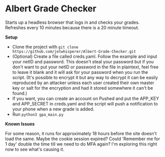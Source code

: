 # Albert Grade Checker

Starts up a headless browser that logs in and checks your grades. Refreshes every 10 minutes because there is a 20 minute timeout. 

**Setup**
- Clone the project with `git clone https://github.com/jetwhisperer/Albert-Grade-Checker.git` 
- (Optional) Create a file called creds.yaml. Follow the example and input your netID and password. This doesn't steal your password but if you don't want to put your netID or password in the file in plaintext, feel free to leave it blank and it will ask for your password when you run the script. (It's possible to encrypt it but any way to decrypt it can be easily reproduced by an attacker unless each user created their own master key or salt for the encryption and had it stored somewhere it can't be found.) 
- If you want, you can create an account on Pushed and put the APP_KEY and APP_SECRET in creds.yaml and the script will push a notification to your phone when a new grade is added.
- Run `python3 gpa_main.py`

**Known Issues**

For some reason, it runs for approximately 18 hours before the site doesn't load the same. Maybe the cookie session expired? Could 'Remember me for 1 day' double the time till we need to do MFA again? I'm exploring this right now to see what's causing it.
